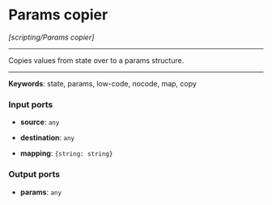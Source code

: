 # Params copier

_[scripting/Params copier]_

---

Copies values from state over to a params structure.  

---

__Keywords__: state, params, low-code, nocode, map, copy

### Input ports

* __source__: ` any `


* __destination__: ` any `


* __mapping__: ` {string: string} `

### Output ports

* __params__: ` any `

